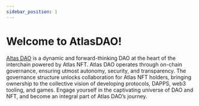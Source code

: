 ```yaml
---
sidebar_position: 1
---
```


# Welcome to AtlasDAO!

[Altas DAO](https://daodao.zone/dao/juno1hcldlknu2mn3exckkg75tyzjnderl95zyjte2wl495z9jla0rmdqegxlxx/home) is a dynamic and forward-thinking DAO at the heart of the interchain powered by Atlas NFT.  Atlas DAO operates through on-chain governance, ensuring utmost autonomy, security, and transparency. The governance structure unlocks collaboration for Atlas NFT holders, bringing ownership to the collective vision of developing protocols, DAPPS, web3 tooling, and games. Engage yourself in the captivating universe of DAO and NFT, and become an integral part of Atlas DAO’s journey.
